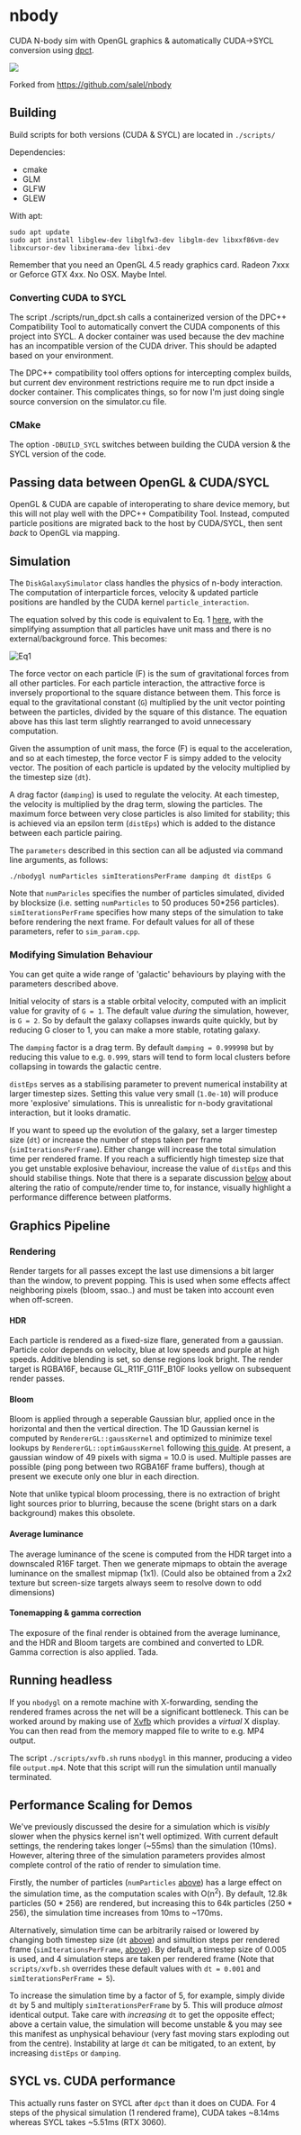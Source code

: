 # nbody
CUDA N-body sim with OpenGL graphics & automatically CUDA->SYCL conversion using [dpct](https://www.intel.com/content/www/us/en/developer/tools/oneapi/dpc-compatibility-tool.html).

![](http://i.imgur.com/drzi33P.jpg)

Forked from https://github.com/salel/nbody

## Building

Build scripts for both versions (CUDA & SYCL) are located in `./scripts/`

Dependencies:
 - cmake
 - GLM
 - GLFW
 - GLEW

With apt:
```
sudo apt update
sudo apt install libglew-dev libglfw3-dev libglm-dev libxxf86vm-dev libxcursor-dev libxinerama-dev libxi-dev
```
Remember that you need an OpenGL 4.5 ready graphics card. Radeon 7xxx or Geforce GTX 4xx. No OSX. Maybe Intel.


### Converting CUDA to SYCL

The script ./scripts/run_dpct.sh calls a containerized version of the DPC++ Compatibility Tool to automatically convert the CUDA components of this project into SYCL. A docker container was used because the dev machine has an incompatible version of the CUDA driver. This should be adapted based on your environment. 

The DPC++ compatibility tool offers options for intercepting complex builds, but current dev environment restrictions require me to run dpct inside a docker container. This complicates things, so for now I'm just doing single source conversion on the simulator.cu file.

### CMake

The option `-DBUILD_SYCL` switches between building the CUDA version & the SYCL version of the code.

## Passing data between OpenGL & CUDA/SYCL

OpenGL & CUDA are capable of interoperating to share device memory, but this will not play well with the DPC++ Compatibility Tool. Instead, computed particle positions are migrated back to the host by CUDA/SYCL, then sent *back* to OpenGL via mapping.


## Simulation

The `DiskGalaxySimulator` class handles the physics of n-body interaction. The computation of interparticle forces, velocity & updated particle positions are handled by the CUDA kernel `particle_interaction`.

The equation solved by this code is equivalent to Eq. 1 [here](http://www.scholarpedia.org/article/N-body_simulations_(gravitational)), with the simplifying assumption that all particles have unit mass and there is no external/background force. This becomes:

![Eq1](/docs/Eq1.png)

The force vector on each particle (F) is the sum of gravitational forces from all other particles. For each particle interaction, the attractive force is inversely proportional to the square distance between them. This force is equal to the gravitational constant (`G`) multiplied by the unit vector pointing between the particles, divided by the square of this distance. The equation above has this last term slightly rearranged to avoid unnecessary computation.

Given the assumption of unit mass, the force (F) is equal to the acceleration, and so at each timestep, the force vector F is simpy added to the velocity vector. The position of each particle is updated by the velocity multiplied by the timestep size (`dt`).

A drag factor (`damping`) is used to regulate the velocity. At each timestep, the velocity is multiplied by the drag term, slowing the particles. The maximum force between very close particles is also limited for stability; this is achieved via an epsilon term (`distEps`) which is added to the distance between each particle pairing.

The `parameters` described in this section can all be adjusted via command line arguments, as follows:

`./nbodygl numParticles simIterationsPerFrame damping dt distEps G`

Note that `numParicles` specifies the number of particles simulated, divided by blocksize (i.e. setting `numParticles` to 50 produces 50*256 particles). `simIterationsPerFrame` specifies how many steps of the simulation to take before rendering the next frame. For default values for all of these parameters, refer to `sim_param.cpp`.

### Modifying Simulation Behaviour

You can get quite a wide range of 'galactic' behaviours by playing with the parameters described above.

Initial velocity of stars is a stable orbital velocity, computed with an implicit value for gravity of `G = 1`. The default value *during* the simulation, however, is `G = 2`. So by default the galaxy collapses inwards quite quickly, but by reducing G closer to 1, you can make a more stable, rotating galaxy.

The `damping` factor is a drag term. By default `damping = 0.999998` but by reducing this value to e.g. `0.999`, stars will tend to form local clusters before collapsing in towards the galactic centre.

`distEps` serves as a stabilising parameter to prevent numerical instability at larger timestep sizes. Setting this value very small (`1.0e-10`) will produce more 'explosive' simulations. This is unrealistic for n-body gravitational interaction, but it looks dramatic.

If you want to speed up the evolution of the galaxy, set a larger timestep size (`dt`) or increase the number of steps taken per frame (`simIterationsPerFrame`). Either change will increase the total simulation time per rendered frame. If you reach a sufficiently high timestep size that you get unstable explosive behaviour, increase the value of `distEps` and this should stabilise things. Note that there is a separate discussion [below](#performance-scaling-for-demos) about altering the ratio of compute/render time to, for instance, visually highlight a performance difference between platforms.

## Graphics Pipeline

### Rendering
Render targets for all passes except the last use dimensions a bit larger than the window, to prevent popping. This is used when some effects affect neighboring pixels (bloom, ssao..) and must be taken into account even when off-screen.
#### HDR
Each particle is rendered as a fixed-size flare, generated from a gaussian. Particle color depends on velocity, blue at low speeds and purple at high speeds. Additive blending is set, so dense regions look bright. The render target is RGBA16F, because GL_R11F_G11F_B10F looks yellow on subsequent render passes.

#### Bloom

Bloom is applied through a seperable Gaussian blur, applied once in the horizontal and then the vertical direction. The 1D Gaussian kernel is computed by `RendererGL::gaussKernel` and optimized to minimize texel lookups by `RendererGL::optimGaussKernel` following [this guide](https://www.rastergrid.com/blog/2010/09/efficient-gaussian-blur-with-linear-sampling/). At present, a gaussian window of 49 pixels with sigma = 10.0 is used. Multiple passes are possible (ping pong between two RGBA16F frame buffers), though at present we execute only one blur in each direction.

Note that unlike typical bloom processing, there is no extraction of bright light sources prior to blurring, because the scene (bright stars on a dark background) makes this obsolete.

#### Average luminance
The average luminance of the scene is computed from the HDR target into a downscaled R16F target. Then we generate mipmaps to obtain the average luminance on the smallest mipmap (1x1). (Could also be obtained from a 2x2 texture but screen-size targets always seem to resolve down to odd dimensions)

#### Tonemapping & gamma correction
The exposure of the final render is obtained from the average luminance, and the HDR and Bloom targets are combined and converted to LDR. Gamma correction is also applied. Tada.

## Running headless

If you `nbodygl` on a remote machine with X-forwarding, sending the rendered frames across the net will be a significant bottleneck. This can be worked around by making use of [Xvfb](https://linux.die.net/man/1/xvfb) which provides a *virtual* X display. You can then read from the memory mapped file to write to e.g. MP4 output. 

The script `./scripts/xvfb.sh` runs `nbodygl` in this manner, producing a video file `output.mp4`. Note that this script will run the simulation until manually terminated.

## Performance Scaling for Demos

We've previously discussed the desire for a simulation which is *visibly* slower when the physics kernel isn't well optimized. With current default settings, the rendering takes longer (~55ms) than the simulation (10ms). However, altering three of the simulation parameters provides almost complete control of the ratio of render to simulation time.

Firstly, the number of particles (`numParticles` [above](#Simulation)) has a large effect on the simulation time, as the computation scales with O(n<sup>2</sup>). By default, 12.8k particles (50 * 256) are rendered, but increasing this to 64k particles (250 * 256), the simulation time increases from 10ms to ~170ms.

Alternatively, simulation time can be arbitrarily raised or lowered by changing both timestep size (`dt` [above](#Simulation)) and simultion steps per rendered frame (`simIterationsPerFrame`, [above](#Simulation)). By default, a timestep size of 0.005 is used, and 4 simulation steps are taken per rendered frame (Note that `scripts/xvfb.sh` overrides these default values with `dt = 0.001` and `simIterationsPerFrame = 5`).

To increase the simulation time by a factor of 5, for example, simply divide `dt` by 5 and multiply `simIterationsPerFrame` by 5. This will produce *almost* identical output. Take care with *increasing* `dt` to get the opposite effect; above a certain value, the simulation will become unstable & you may see this manifest as unphysical behaviour (very fast moving stars exploding out from the centre). Instability at large `dt` can be mitigated, to an extent, by increasing `distEps` or `damping`.

## SYCL vs. CUDA performance

This actually runs faster on SYCL after `dpct` than it does on CUDA. For 4 steps of the physical simulation (1 rendered frame), CUDA takes ~8.14ms whereas SYCL takes ~5.51ms (RTX 3060).
